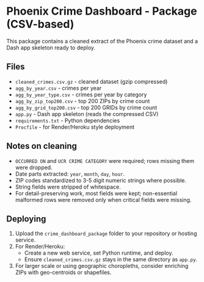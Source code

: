 
# Phoenix Crime Dashboard - Package (CSV-based)

This package contains a cleaned extract of the Phoenix crime dataset and a Dash app skeleton ready to deploy.

## Files
- `cleaned_crimes.csv.gz` - cleaned dataset (gzip compressed)
- `agg_by_year.csv` - crimes per year
- `agg_by_year_type.csv` - crimes per year by category
- `agg_by_zip_top200.csv` - top 200 ZIPs by crime count
- `agg_by_grid_top200.csv` - top 200 GRIDs by crime count
- `app.py` - Dash app skeleton (reads the compressed CSV)
- `requirements.txt` - Python dependencies
- `Procfile` - for Render/Heroku style deployment

## Notes on cleaning
- `OCCURRED ON` and `UCR CRIME CATEGORY` were required; rows missing them were dropped.
- Date parts extracted: `year`, `month`, `day`, `hour`.
- ZIP codes standardized to 3-5 digit numeric strings where possible.
- String fields were stripped of whitespace.
- For detail-preserving work, most fields were kept; non-essential malformed rows were removed only when critical fields were missing.

## Deploying
1. Upload the `crime_dashboard_package` folder to your repository or hosting service.
2. For Render/Heroku:
   - Create a new web service, set Python runtime, and deploy.
   - Ensure `cleaned_crimes.csv.gz` stays in the same directory as `app.py`.
3. For larger scale or using geographic choropleths, consider enriching ZIPs with geo-centroids or shapefiles.


